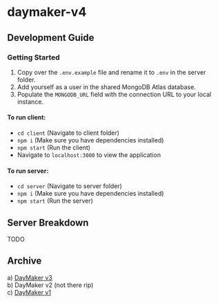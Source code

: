# daymaker-v4

## Development Guide

### Getting Started

1. Copy over the `.env.example` file and rename it to `.env` in the server folder.
2. Add yourself as a user in the shared MongoDB Atlas database.
3. Populate the `MONGODB_URL` field with the connection URL to your local instance.

#### To run client:

- `cd client` (Navigate to client folder)
- `npm i` (Make sure you have dependencies installed)
- `npm start` (Run the client)
- Navigate to `localhost:3000` to view the application

#### To run server:

- `cd server` (Navigate to server folder)
- `npm i` (Make sure you have dependencies installed)
- `npm start` (Run the server)

## Server Breakdown

TODO

## Archive

a) [DayMaker v3](https://github.com/nmhossain02/daymaker-v3) <br>
b) DayMaker v2 (not there rip) <br>
c) [DayMaker v1](https://github.com/tawsifkamal/dayMaker) <br>
